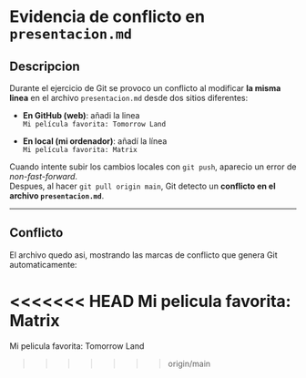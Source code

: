 # Evidencia de conflicto en `presentacion.md`

## Descripcion
Durante el ejercicio de Git se provoco un conflicto al modificar **la misma linea** en el archivo `presentacion.md` desde dos sitios diferentes:

- **En GitHub (web)**: añadi la linea  
  `Mi película favorita: Tomorrow Land`

- **En local (mi ordenador)**: añadí la línea  
  `Mi película favorita: Matrix`

Cuando intente subir los cambios locales con `git push`, aparecio un error de *non-fast-forward*.  
Despues, al hacer `git pull origin main`, Git detecto un **conflicto en el archivo `presentacion.md`**.

---

## Conflicto
El archivo quedo asi, mostrando las marcas de conflicto que genera Git automaticamente:

<<<<<<< HEAD
Mi pelicula favorita: Matrix
=======
Mi pelicula favorita: Tomorrow Land
>>>>>>> origin/main
